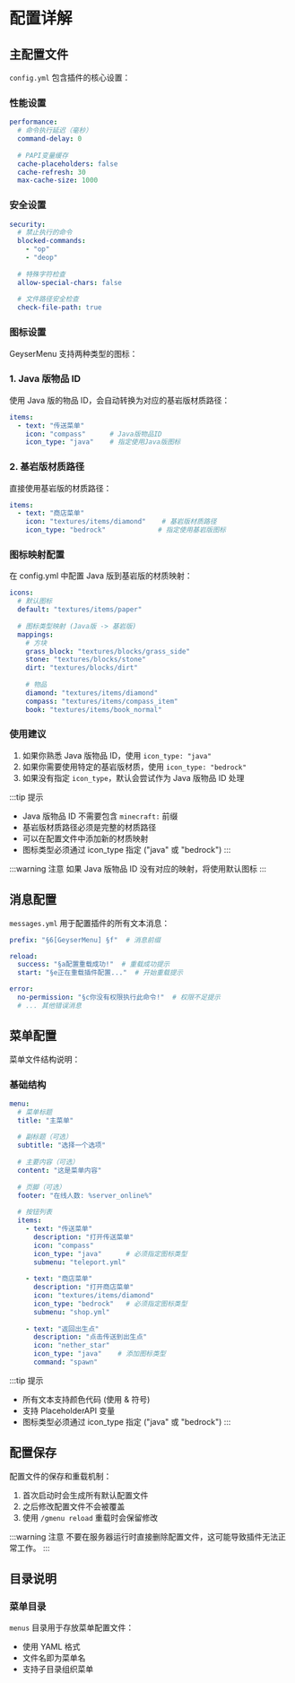 # 配置详解

## 主配置文件

`config.yml` 包含插件的核心设置：

### 性能设置

```yaml
performance:
  # 命令执行延迟（毫秒）
  command-delay: 0
  
  # PAPI变量缓存
  cache-placeholders: false
  cache-refresh: 30
  max-cache-size: 1000
```

### 安全设置

```yaml
security:
  # 禁止执行的命令
  blocked-commands:
    - "op"
    - "deop"
  
  # 特殊字符检查
  allow-special-chars: false
  
  # 文件路径安全检查
  check-file-path: true
```

### 图标设置

GeyserMenu 支持两种类型的图标：

### 1. Java 版物品 ID
使用 Java 版的物品 ID，会自动转换为对应的基岩版材质路径：

```yaml
items:
  - text: "传送菜单"
    icon: "compass"      # Java版物品ID
    icon_type: "java"    # 指定使用Java版图标
```

### 2. 基岩版材质路径
直接使用基岩版的材质路径：

```yaml
items:
  - text: "商店菜单"
    icon: "textures/items/diamond"    # 基岩版材质路径
    icon_type: "bedrock"             # 指定使用基岩版图标
```

### 图标映射配置

在 config.yml 中配置 Java 版到基岩版的材质映射：

```yaml
icons:
  # 默认图标
  default: "textures/items/paper"
  
  # 图标类型映射 (Java版 -> 基岩版)
  mappings:
    # 方块
    grass_block: "textures/blocks/grass_side"
    stone: "textures/blocks/stone"
    dirt: "textures/blocks/dirt"
    
    # 物品
    diamond: "textures/items/diamond"
    compass: "textures/items/compass_item"
    book: "textures/items/book_normal"
```

### 使用建议

1. 如果你熟悉 Java 版物品 ID，使用 `icon_type: "java"`
2. 如果你需要使用特定的基岩版材质，使用 `icon_type: "bedrock"`
3. 如果没有指定 `icon_type`，默认会尝试作为 Java 版物品 ID 处理

:::tip 提示
- Java 版物品 ID 不需要包含 `minecraft:` 前缀
- 基岩版材质路径必须是完整的材质路径
- 可以在配置文件中添加新的材质映射
- 图标类型必须通过 icon_type 指定 ("java" 或 "bedrock")
:::

:::warning 注意
如果 Java 版物品 ID 没有对应的映射，将使用默认图标
:::

## 消息配置

`messages.yml` 用于配置插件的所有文本消息：

```yaml
prefix: "§6[GeyserMenu] §f"  # 消息前缀

reload:
  success: "§a配置重载成功!"  # 重载成功提示
  start: "§e正在重载插件配置..."  # 开始重载提示

error:
  no-permission: "§c你没有权限执行此命令!"  # 权限不足提示
  # ... 其他错误消息
```

## 菜单配置

菜单文件结构说明：

### 基础结构

```yaml
menu:
  # 菜单标题
  title: "主菜单"
  
  # 副标题（可选）
  subtitle: "选择一个选项"
  
  # 主要内容（可选）
  content: "这是菜单内容"
  
  # 页脚（可选）
  footer: "在线人数: %server_online%"
  
  # 按钮列表
  items:
    - text: "传送菜单"
      description: "打开传送菜单"
      icon: "compass"
      icon_type: "java"      # 必须指定图标类型
      submenu: "teleport.yml"
    
    - text: "商店菜单"
      description: "打开商店菜单"
      icon: "textures/items/diamond"
      icon_type: "bedrock"   # 必须指定图标类型
      submenu: "shop.yml"
    
    - text: "返回出生点"
      description: "点击传送到出生点"
      icon: "nether_star"
      icon_type: "java"    # 添加图标类型
      command: "spawn"
```

:::tip 提示
- 所有文本支持颜色代码 (使用 & 符号)
- 支持 PlaceholderAPI 变量
- 图标类型必须通过 icon_type 指定 ("java" 或 "bedrock")
:::

## 配置保存

配置文件的保存和重载机制：

1. 首次启动时会生成所有默认配置文件
2. 之后修改配置文件不会被覆盖
3. 使用 `/gmenu reload` 重载时会保留修改

:::warning 注意
不要在服务器运行时直接删除配置文件，这可能导致插件无法正常工作。
::: 

## 目录说明

### 菜单目录

`menus` 目录用于存放菜单配置文件：
- 使用 YAML 格式
- 文件名即为菜单名
- 支持子目录组织菜单 